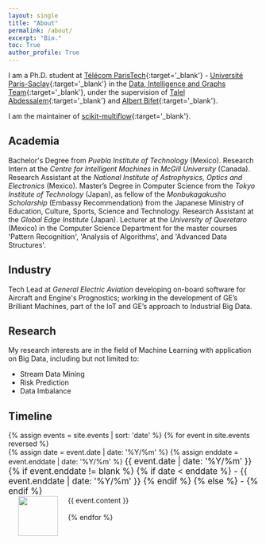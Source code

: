 ```yaml
---
layout: single
title: "About"
permalink: /about/
excerpt: "Bio."
toc: True
author_profile: True
---
```


I am a Ph.D. student at [Télécom ParisTech](http://www.telecom-paristech.fr/eng){:target='_blank'} - [Université Paris-Saclay](https://www.universite-paris-saclay.fr/en){:target='_blank'} in the [Data, Intelligence and Graphs Team](https://dig.telecom-paristech.fr/blog/){:target='_blank'}, under the supervision of [Talel Abdessalem](https://sites.google.com/view/talel-abdessalem){:target='_blank'} and [Albert Bifet](http://albertbifet.com/){:target='_blank'}.

I am the maintainer of [scikit-multiflow](https://scikit-multiflow.github.io/){:target='_blank'}.

## Academia

Bachelor's Degree from _Puebla Institute of Technology_ (Mexico). Research Intern at the _Centre for Intelligent Machines_ in _McGill University_ (Canada). Research Assistant at the _National Institute of Astrophysics, Optics and Electronics_ (Mexico). Master’s Degree in Computer Science from the _Tokyo Institute of Technology_ (Japan), as fellow of the _Monbukagakusho Scholarship_ (Embassy Recommendation) from the Japanese Ministry of Education, Culture, Sports, Science and Technology. Research Assistant at the _Global Edge Institute_ (Japan). Lecturer at the _University of Queretaro_ (Mexico) in the Computer Science Department for the master courses 'Pattern Recognition', 'Analysis of Algorithms', and 'Advanced Data Structures'.

## Industry
 Tech Lead at _General Electric Aviation_ developing on-board software for Aircraft and Engine's Prognostics; working in the development of GE’s Brilliant Machines, part of the IoT and GE’s approach to Industrial Big Data.

## Research

My research interests are in the field of Machine Learning with application on Big Data, including but not limited to:

- Stream Data Mining
- Risk Prediction
- Data Imbalance

## Timeline

<div class="container row">
    {% assign events = site.events | sort: 'date' %}
    {% for event in site.events reversed %}
    <div class="clearfix float-my-children">
        {% assign date = event.date | date: '%Y/%m' %}
        {% assign enddate = event.enddate | date: '%Y/%m' %}
        <big class="item-date">{{ event.date | date: '%Y/%m' }}
        {% if event.enddate != blank %}
            {% if date < enddate %} - {{ event.enddate | date: '%Y/%m' }}
            {% endif %}
        {% else %} - 
        {% endif %}</big>
        <div>
            <span>
                <img style="float:left" class="img-circle" src="{{site.baseurl}}{{ event.image }}" width="80" height="80"  hspace="20">
                {{ event.content }}
            </span>
        </div>
    </div>
    <br>
    {% endfor %}
    <div class="last-item">
        <i class="vertical-line"></i>
    </div>
</div>